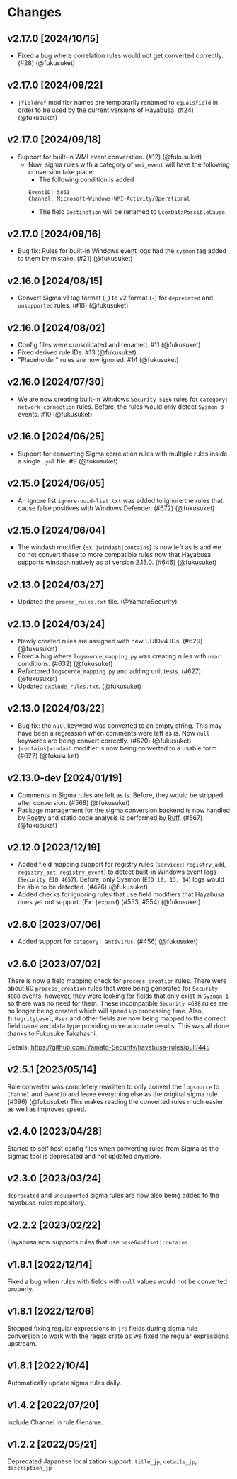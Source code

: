 # Changes

## v2.17.0 [2024/10/15]

- Fixed a bug where correlation rules would not get converted correctly. (#28) (@fukusuket)

## v2.17.0 [2024/09/22]

- `|fieldref` modifier names are temporarily renamed to `equalsfield` in order to be used by the current versions of Hayabusa. (#24) (@fukusuket)

## v2.17.0 [2024/09/18]

- Support for built-in WMI event converstion. (#12) (@fukusuket)
  - Now, sigma rules with a category of `wmi_event` will have the following conversion take place:
    - The following condition is added
    ```
    EventID: 5861
    Channel: Microsoft-Windows-WMI-Activity/Operational
    ```
    - The field `Destination` will be renamed to `UserDataPossibleCause`.

## v2.17.0 [2024/09/16]

- Bug fix: Rules for built-in Windows event logs had the `sysmon` tag added to them by mistake. (#21) (@fukusuket)

## v2.16.0 [2024/08/15]

- Convert Sigma v1 tag format (`_`) to v2 format (`-`) for `deprecated` and `unsupported` rules. (#18) (@fukusuket)

## v2.16.0 [2024/08/02]

- Config files were consolidated and renamed. #11 (@fukusuket)
- Fixed derived rule IDs. #13 (@fukusuket)
- "Placeholder" rules are now ignored. #14 (@fukusuket)

## v2.16.0 [2024/07/30]

- We are now creating built-in Windows `Security 5156` rules for `category: network_connection` rules. Before, the rules would only detect `Sysmon 3` events. #10 (@fukusuket) 

## v2.16.0 [2024/06/25]

- Support for converting Sigma correlation rules with multiple rules inside a single `.yml` file. #9 (@fukusuket)

## v2.15.0 [2024/06/05]

- An ignore list `ignore-uuid-list.txt` was added to ignore the rules that cause false positives with Windows Defender. (#672) (@fukusuket)

## v2.15.0 [2024/06/04]

- The windash modifier (ex: `|windash|contains`) is now left as is and we do not convert these to more compatible rules now that Hayabusa supports windash natively as of version 2.15.0. (#646) (@fukusuket)

## v2.13.0 [2024/03/27]

- Updated the `proven_rules.txt` file. (@YamatoSecurity)

## v2.13.0 [2024/03/24]

- Newly created rules are assigned with new UUIDv4 IDs. (#629) (@fukusuket)
- Fixed a bug where `logsource_mapping.py` was creating rules with `near` conditions. (#632) (@fukusuket)
- Refactored `logsource_mapping.py` and adding unit tests. (#627) (@fukusuket)
- Updated `exclude_rules.txt`. (@fukusuket)

## v2.13.0 [2024/03/22]

- Bug fix: the `null` keyword was converted to an empty string. This may have been a regression when comments were left as is. Now `null` keywords are being convert correctly. (#620) (@fukusuket)
- `|contains|windash` modifier is now being converted to a usable form. (#622) (@fukusuket)

## v2.13.0-dev [2024/01/19]

- Comments in Sigma rules are left as is. Before, they would be stripped after conversion. (#568) (@fukusuket)
- Package management for the sigma conversion backend is now handled by [Poetry](https://python-poetry.org/) and static code analysis is performed by [Ruff](https://github.com/astral-sh/ruff). (#567) (@fukusuket)

## v2.12.0 [2023/12/19]

- Added field mapping support for registry rules (`service:`: `registry_add`, `registry_set`, `registry_event`) to detect built-in Windows event logs (`Security EID 4657`). Before, only Sysmon (`EID 12, 13, 14`) logs would be able to be detected. (#476) (@fukusuket)
- Added checks for ignoring rules that use field modifiers that Hayabusa does yet not support. (Ex: `|expand`) (#553, #554) (@fukusuket)

## v2.6.0 [2023/07/06]

- Added support for `category: antivirus`. (#456) (@fukusuket)

## v2.6.0 [2023/07/02]

There is now a field mapping check for `process_creation` rules.
There were about 60 `process_creation` rules that were being generated for `Security 4688` events, however, they were looking for fields that only exist in `Sysmon 1` so there was no need for them.
These incompatible `Security 4688` rules are no longer being created which will speed up processing time.
Also, `IntegrityLevel`, `User` and other fields are now being mapped to the correct field name and data type providing more accurate results.
This was all done thanks to Fukusuke Takahashi.

Details: https://github.com/Yamato-Security/hayabusa-rules/pull/445

## v2.5.1 [2023/05/14]

Rule converter was completely rewritten to only convert the `logsource` to `Channel` and `EventID` and leave everything else as the original sigma rule. (#396) (@fukusuket)
This makes reading the converted rules much easier as well as improves speed.

## v2.4.0 [2023/04/28]

Started to self host config files when converting rules from Sigma as the sigmac tool is deprecated and not updated anymore.

## v2.3.0 [2023/03/24]

`deprecated` and `unsupported` sigma rules are now also being added to the hayabusa-rules repository.

## v2.2.2 [2023/02/22]

Hayabusa now supports rules that use `base64offset|contains`.

## v1.8.1 [2022/12/14]

Fixed a bug when rules with fields with `null` values would not be converted properly.

## v1.8.1 [2022/12/06]

Stopped fixing regular expressions in `|re` fields during sigma rule conversion to work with the regex crate as we fixed the regular expressions upstream.

## v1.8.1 [2022/10/4]

Automatically update sigma rules daily.

## v1.4.2 [2022/07/20]

Include Channel in rule filename.

## v1.2.2 [2022/05/21]

Deprecated Japanese localization support: `title_jp`, `details_jp`, `description_jp`
